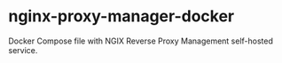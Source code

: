 # nginx-proxy-manager-docker
Docker Compose file with NGIX Reverse Proxy Management self-hosted service.
